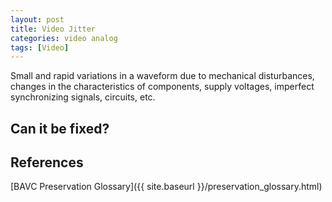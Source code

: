 ```yaml
---
layout: post
title: Video Jitter
categories: video analog
tags: [Video]
---
```


Small and rapid variations in a waveform due to mechanical disturbances, changes in the characteristics of components, supply voltages, imperfect synchronizing signals, circuits, etc.

## Can it be fixed?

## References
[BAVC Preservation Glossary]({{ site.baseurl }}/preservation_glossary.html)
